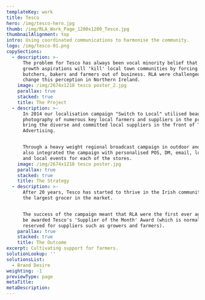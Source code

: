 ```yaml
---
templateKey: work
title: Tesco
hero: /img/tesco-hero.jpg
thumb: /img/RLA_Work_Page_1200x1200_Tesco.jpg
thumbnailAlignment: top
intro: Using coordinated communications to harmonise the community.
logo: /img/tesco-01.png
copySections:
  - description: >-
      The problem for Tesco has always been vocal minority belief that their
      growth aspirations will 'kill' local town communities by forcing local
      butchers, bakers and farmers out of business. RLA were challenged to help
      change this perception in Northern Ireland.
    image: /img/2674x1218 tesco poster_2.jpg
    parallax: true
    stacked: true
    title: The Project
  - description: >-
      In 2014 our localisation campaign "Switch to Local" utilised beautiful
      photography of numerous key local farmers and suppliers in the province to
      bring the diverse and committed local suppliers in the front of Tesco
      Advertising. 


      Through a heavy weight regional broadcast campaign in outdoor and press we
      also integrated the campaign with personalised POS, DM, email, local press
      and local events for each of the stores.
    image: /img/2674x1218 tesco poster.jpg
    parallax: true
    stacked: true
    title: The Strategy
  - description: >-
      After 20 years, Tesco has started to thrive in the Irish community and now
      the largest grocer in the market.


      The success of the campaign meant that RLA were the first ever agency to
      be awarded Tesco's 'Supplier of the Month' Award (which is normally
      reserved for suppliers such as growers and farmers).
    parallax: true
    stacked: true
    title: The Outcome
excerpt: Cultivating support for farmers.
solutionLookup: ''
solutionsList:
  - Brand Desire
weighting: -1
previewType: page
metaTitle: 
metaDescription:
---
```


